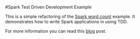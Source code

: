 #Spark Test Driven Development Example

This is a simple refactoring of the [Spark word count](https://spark.apache.org/examples.html) example.
It demonstrates how to write Spark applications in using TDD.

For more information you can read this [blog](http://techblog.newsweaver.com/spark-tdd/) post.
